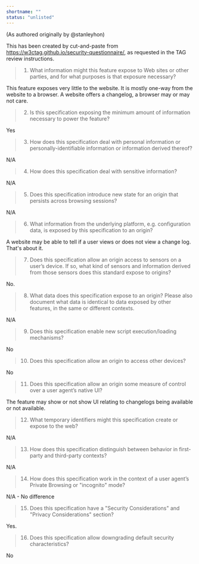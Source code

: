 ```yaml
---
shortname: ""
status: "unlisted"
---
```


(As authored originally by @stanleyhon)

This has been created by cut-and-paste from https://w3ctag.github.io/security-questionnaire/, as requested in the TAG review instructions.

> 1. What information might this feature expose to Web sites or other parties, and for what purposes is that exposure necessary?

This feature exposes very little to the website. It is mostly one-way from the website to a browser. A website offers a changelog, a browser may or may not care.

> 2. Is this specification exposing the minimum amount of information necessary to power the feature?

Yes

> 3. How does this specification deal with personal information or personally-identifiable information or information derived thereof?

N/A

> 4. How does this specification deal with sensitive information?

N/A

> 5. Does this specification introduce new state for an origin that persists across browsing sessions?

N/A

> 6. What information from the underlying platform, e.g. configuration data, is exposed by this specification to an origin?

A website may be able to tell if a user views or does not view a change log. That's about it.

> 7. Does this specification allow an origin access to sensors on a user’s device. If so, what kind of sensors and information derived from those sensors does this standard expose to origins?

No.

> 8. What data does this specification expose to an origin? Please also document what data is identical to data exposed by other features, in the same or different contexts.

N/A

> 9. Does this specification enable new script execution/loading mechanisms?

No

> 10. Does this specification allow an origin to access other devices?

No

> 11. Does this specification allow an origin some measure of control over a user agent’s native UI?

The feature may show or not show UI relating to changelogs being available or not available.

> 12. What temporary identifiers might this specification create or expose to the web?

N/A

> 13. How does this specification distinguish between behavior in first-party and third-party contexts?

N/A

> 14. How does this specification work in the context of a user agent’s Private Browsing or "incognito" mode?

N/A - No difference

> 15. Does this specification have a "Security Considerations" and "Privacy Considerations" section?

Yes.

> 16. Does this specification allow downgrading default security characteristics?

No
